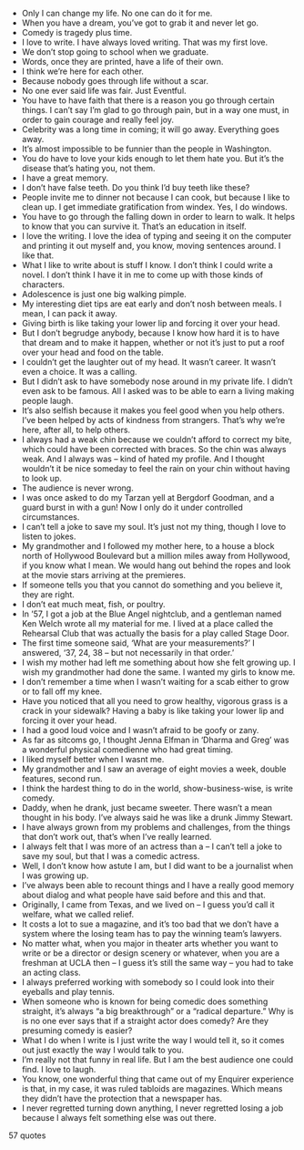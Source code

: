  - Only I can change my life. No one can do it for me.
 - When you have a dream, you’ve got to grab it and never let go.
 - Comedy is tragedy plus time.
 - I love to write. I have always loved writing. That was my first love.
 - We don’t stop going to school when we graduate.
 - Words, once they are printed, have a life of their own.
 - I think we’re here for each other.
 - Because nobody goes through life without a scar.
 - No one ever said life was fair. Just Eventful.
 - You have to have faith that there is a reason you go through certain things. I can’t say I’m glad to go through pain, but in a way one must, in order to gain courage and really feel joy.
 - Celebrity was a long time in coming; it will go away. Everything goes away.
 - It’s almost impossible to be funnier than the people in Washington.
 - You do have to love your kids enough to let them hate you. But it’s the disease that’s hating you, not them.
 - I have a great memory.
 - I don’t have false teeth. Do you think I’d buy teeth like these?
 - People invite me to dinner not because I can cook, but because I like to clean up. I get immediate gratification from windex. Yes, I do windows.
 - You have to go through the falling down in order to learn to walk. It helps to know that you can survive it. That’s an education in itself.
 - I love the writing. I love the idea of typing and seeing it on the computer and printing it out myself and, you know, moving sentences around. I like that.
 - What I like to write about is stuff I know. I don’t think I could write a novel. I don’t think I have it in me to come up with those kinds of characters.
 - Adolescence is just one big walking pimple.
 - My interesting diet tips are eat early and don’t nosh between meals. I mean, I can pack it away.
 - Giving birth is like taking your lower lip and forcing it over your head.
 - But I don’t begrudge anybody, because I know how hard it is to have that dream and to make it happen, whether or not it’s just to put a roof over your head and food on the table.
 - I couldn’t get the laughter out of my head. It wasn’t career. It wasn’t even a choice. It was a calling.
 - But I didn’t ask to have somebody nose around in my private life. I didn’t even ask to be famous. All I asked was to be able to earn a living making people laugh.
 - It’s also selfish because it makes you feel good when you help others. I’ve been helped by acts of kindness from strangers. That’s why we’re here, after all, to help others.
 - I always had a weak chin because we couldn’t afford to correct my bite, which could have been corrected with braces. So the chin was always weak. And I always was – kind of hated my profile. And I thought wouldn’t it be nice someday to feel the rain on your chin without having to look up.
 - The audience is never wrong.
 - I was once asked to do my Tarzan yell at Bergdorf Goodman, and a guard burst in with a gun! Now I only do it under controlled circumstances.
 - I can’t tell a joke to save my soul. It’s just not my thing, though I love to listen to jokes.
 - My grandmother and I followed my mother here, to a house a block north of Hollywood Boulevard but a million miles away from Hollywood, if you know what I mean. We would hang out behind the ropes and look at the movie stars arriving at the premieres.
 - If someone tells you that you cannot do something and you believe it, they are right.
 - I don’t eat much meat, fish, or poultry.
 - In ’57, I got a job at the Blue Angel nightclub, and a gentleman named Ken Welch wrote all my material for me. I lived at a place called the Rehearsal Club that was actually the basis for a play called Stage Door.
 - The first time someone said, ‘What are your measurements?’ I answered, ‘37, 24, 38 – but not necessarily in that order.’
 - I wish my mother had left me something about how she felt growing up. I wish my grandmother had done the same. I wanted my girls to know me.
 - I don’t remember a time when I wasn’t waiting for a scab either to grow or to fall off my knee.
 - Have you noticed that all you need to grow healthy, vigorous grass is a crack in your sidewalk? Having a baby is like taking your lower lip and forcing it over your head.
 - I had a good loud voice and I wasn’t afraid to be goofy or zany.
 - As far as sitcoms go, I thought Jenna Elfman in ‘Dharma and Greg’ was a wonderful physical comedienne who had great timing.
 - I liked myself better when I wasnt me.
 - My grandmother and I saw an average of eight movies a week, double features, second run.
 - I think the hardest thing to do in the world, show-business-wise, is write comedy.
 - Daddy, when he drank, just became sweeter. There wasn’t a mean thought in his body. I’ve always said he was like a drunk Jimmy Stewart.
 - I have always grown from my problems and challenges, from the things that don’t work out, that’s when I’ve really learned.
 - I always felt that I was more of an actress than a – I can’t tell a joke to save my soul, but that I was a comedic actress.
 - Well, I don’t know how astute I am, but I did want to be a journalist when I was growing up.
 - I’ve always been able to recount things and I have a really good memory about dialog and what people have said before and this and that.
 - Originally, I came from Texas, and we lived on – I guess you’d call it welfare, what we called relief.
 - It costs a lot to sue a magazine, and it’s too bad that we don’t have a system where the losing team has to pay the winning team’s lawyers.
 - No matter what, when you major in theater arts whether you want to write or be a director or design scenery or whatever, when you are a freshman at UCLA then – I guess it’s still the same way – you had to take an acting class.
 - I always preferred working with somebody so I could look into their eyeballs and play tennis.
 - When someone who is known for being comedic does something straight, it’s always “a big breakthrough” or a “radical departure.” Why is is no one ever says that if a straight actor does comedy? Are they presuming comedy is easier?
 - What I do when I write is I just write the way I would tell it, so it comes out just exactly the way I would talk to you.
 - I’m really not that funny in real life. But I am the best audience one could find. I love to laugh.
 - You know, one wonderful thing that came out of my Enquirer experience is that, in my case, it was ruled tabloids are magazines. Which means they didn’t have the protection that a newspaper has.
 - I never regretted turning down anything, I never regretted losing a job because I always felt something else was out there.

57 quotes